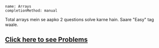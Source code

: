```ngMeta
name: Arrays
completionMethod: manual
```
Total arrays mein se aapko 2 questions solve karne hain. Saare "Easy" tag waale.

## [Click here to see Problems](https://www.hackerrank.com/interview/interview-preparation-kit/arrays/challenges)
